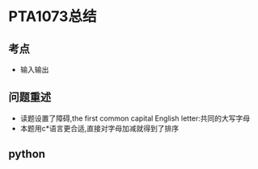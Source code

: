 # PTA1073总结
## 考点
- 输入输出

## 问题重述




+ 读题设置了障碍,the first common capital English letter:共同的大写字母
+ 本题用c*语言更合适,直接对字母加减就得到了排序

## python

